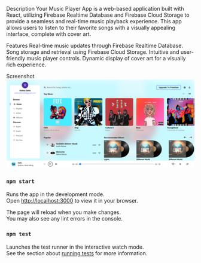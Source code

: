 Description
Your Music Player App is a web-based application built with React, utilizing Firebase Realtime Database and Firebase Cloud Storage to provide a seamless and real-time music playback experience. This app allows users to listen to their favorite songs with a visually appealing interface, complete with cover art.

Features
Real-time music updates through Firebase Realtime Database.
Song storage and retrieval using Firebase Cloud Storage.
Intuitive and user-friendly music player controls.
Dynamic display of cover art for a visually rich experience.

Screenshot
![Alt text](image.png)

### `npm start`

Runs the app in the development mode.\
Open [http://localhost:3000](http://localhost:3000) to view it in your browser.

The page will reload when you make changes.\
You may also see any lint errors in the console.

### `npm test`

Launches the test runner in the interactive watch mode.\
See the section about [running tests](https://facebook.github.io/create-react-app/docs/running-tests) for more information.
